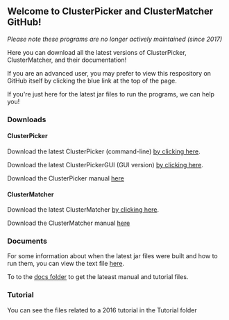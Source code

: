 ## Welcome to ClusterPicker and ClusterMatcher GitHub!

_Please note these programs are no longer actively maintained (since 2017)_

Here you can download all the latest versions of ClusterPicker, ClusterMatcher, and their documentation!

If you are an advanced user, you may prefer to view this respository on GitHub itself by clicking the blue link at the top of the page. 

If you're just here for the latest jar files to run the programs, we can help you!

### Downloads

#### ClusterPicker
Download the latest ClusterPicker (command-line) [by clicking here](https://github.com/emmahodcroft/cluster-picker-and-cluster-matcher/raw/master/release/ClusterPicker_1.2.5.jar).

Download the latest ClusterPickerGUI (GUI version) [by clicking here](https://github.com/emmahodcroft/cluster-picker-and-cluster-matcher/raw/master/release/ClusterPickerGUI_1.2.5.jar).

Download the ClusterPicker manual [here](https://github.com/emmahodcroft/cluster-picker-and-cluster-matcher/raw/master/docs/ClusterPicker1.2_Manual_Sept2015.pdf)

#### ClusterMatcher
Download the latest ClusterMatcher [by clicking here](https://github.com/emmahodcroft/cluster-picker-and-cluster-matcher/raw/master/release/ClustMatch1.2.7.jar).

Download the ClusterMatcher manual [here](https://github.com/emmahodcroft/cluster-picker-and-cluster-matcher/raw/master/docs/ClusterMatcher_manual.pdf)

### Documents

For some information about when the latest jar files were built and how to run them, you can view the text file [here](https://github.com/emmahodcroft/cluster-picker-and-cluster-matcher/blob/master/release/about_the_jars.txt).

To to the [docs folder](https://github.com/emmahodcroft/cluster-picker-and-cluster-matcher/tree/master/docs) to get the lateast manual and tutorial files.

### Tutorial

You can see the files related to a 2016 tutorial in the Tutorial folder